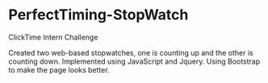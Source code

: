 # PerfectTiming-StopWatch
ClickTime Intern Challenge

Created two web-based stopwatches, one is counting up and the other is counting down.
Implemented using JavaScript and Jquery. Using Bootstrap to make the page looks better.
